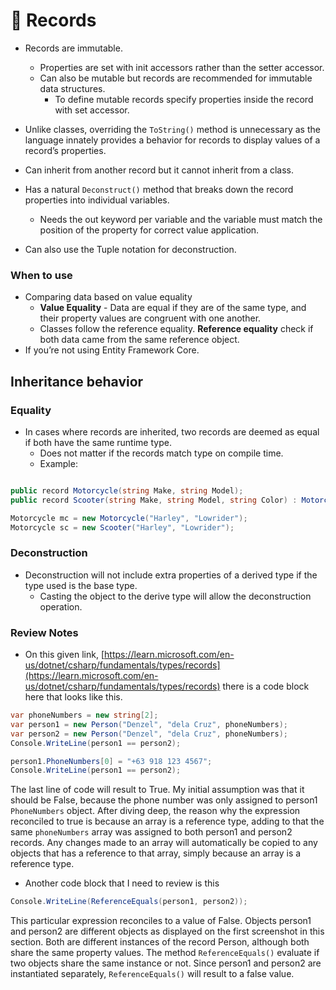 # 🏓 Records

- Records are immutable.
	- Properties are set with init accessors rather than the setter accessor.
	- Can also be mutable but records are recommended for immutable data structures.
		- To define mutable records specify properties inside the record with set accessor.
- Unlike classes, overriding the `ToString()` method is unnecessary as the language innately provides a behavior for records to display values of a record’s properties.
- Can inherit from another record but it cannot inherit from a class.

- Has a natural `Deconstruct()` method that breaks down the record properties into individual variables.
	- Needs the out keyword per variable and the variable must match the position of the property for correct value application.
- Can also use the Tuple notation for deconstruction.
### When to use

- Comparing data based on value equality
    - **Value Equality** - Data are equal if they are of the same type, and their property values are congruent with one another.
    - Classes follow the reference equality. **Reference equality** check if both data came from the same reference object.
- If you’re not using Entity Framework Core.

## Inheritance behavior

### Equality

- In cases where records are inherited, two records are deemed as equal if both have the same runtime type.
	- Does not matter if the records match type on compile time.
	- Example:

```csharp

public record Motorcycle(string Make, string Model);
public record Scooter(string Make, string Model, string Color) : Motorcycle(Make, Model);

Motorcycle mc = new Motorcycle("Harley", "Lowrider");
Motorcycle sc = new Scooter("Harley", "Lowrider");

```

### Deconstruction

- Deconstruction will not include extra properties of a derived type if the type used is the base type.
	- Casting the object to the derive type will allow the deconstruction operation.

### Review Notes

- On this given link, [https://learn.microsoft.com/en-us/dotnet/csharp/fundamentals/types/records](https://learn.microsoft.com/en-us/dotnet/csharp/fundamentals/types/records) there is a code block here that looks like this.

```csharp
var phoneNumbers = new string[2];
var person1 = new Person("Denzel", "dela Cruz", phoneNumbers);
var person2 = new Person("Denzel", "dela Cruz", phoneNumbers);
Console.WriteLine(person1 == person2);

person1.PhoneNumbers[0] = "+63 918 123 4567";
Console.WriteLine(person1 == person2);
```

The last line of code will result to True. My initial assumption was that it should be False, because the phone number was only assigned to person1 `PhoneNumbers` object. After diving deep, the reason why the expression reconciled to true is because an array is a reference type, adding to that the same `phoneNumbers` array was assigned to both person1 and person2 records. Any changes made to an array will automatically be copied to any objects that has a reference to that array, simply because an array is a reference type.

- Another code block that I need to review is this

```csharp
Console.WriteLine(ReferenceEquals(person1, person2));
```

This particular expression reconciles to a value of False. Objects person1 and person2 are different objects as displayed on the first screenshot in this section. Both are different instances of the record Person, although both share the same property values. The method `ReferenceEquals()` evaluate if two objects share the same instance or not. Since person1 and person2 are instantiated separately, `ReferenceEquals()` will result to a false value.